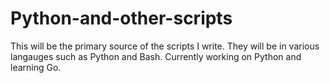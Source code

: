 # Python-and-other-scripts
This will be the primary source of the scripts I write. They will be in various langauges such as Python and Bash. Currently working on 
Python and learning Go.
